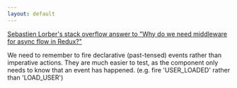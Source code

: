 ```yaml
---
layout: default
---
```

[Sebastien Lorber's stack overflow answer to "Why do we need middleware for async flow in Redux?"](https://stackoverflow.com/questions/34570758/why-do-we-need-middleware-for-async-flow-in-redux/34623840#34623840)

We need to remember to fire declarative (past-tensed) events rather than imperative actions. They are much easier to test, as the component only needs to know that an event has happened. (e.g. fire 'USER_LOADED' rather than 'LOAD_USER')
